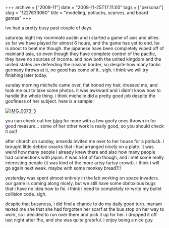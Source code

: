 +++
archive = ["2008-11"]
date = "2008-11-25T17:11:00"
tags = ["personal"]
slug = "1227633060"
title = "modeling, potlucks, scarves, and board games"
+++

ive had a pretty busy past couple of days.

saturday night my roommate austin and i started a game of axis and allies.
so far we have played for almost 6 hours, and the game has yet to end. he
is about to beat me though. the japanese have been completely wiped off of
mainland asia, so even though they have complete control of the pacific,
they have no sources of income. and now both the united kingdom and the
united states are defending the russian border, so despite how many tanks
germany throws at it, no good has come of it.. sigh. i think we will try
finishing later today.

sunday morning michelle came over, flat ironed my hair, dressed me, and
took me out to take some photos. it was awkward and i didn't know how to
handle the whole thing. i think michelle did a pretty good job despite the
goofiness of her subject. here is a sample:

[![IMG_0073-3][1]][2]

you can check out her [blog][3] for more with a few goofy ones thrown in
for good measure... some of her other work is really good, so you should
check it out!

after church on sunday, amanda invited me over to her house for a potluck.
i brought little debbie snacks that i had arranged nicely on a plate. it
was weird how many people i already knew there and also how many people
had connections with japan. it was a lot of fun though, and i met some
really interesting people (it was kind of the more artsy fartsy crowd).
i think i will go again next week. maybe with some monkey bread?!!

yesterday was spent almost entirely in the lab working on space invaders.
our game is coming along nicely, but we still have some obnoxious bugs
that i have no idea how to fix. i think i need to completely re-write my
bullet collision code. sigh.

despite that busyness, i did find a chance to do my daily good turn.
mariam texted me she that she had forgotten her scarf at the bus stop on
her way to work, so i decided to run over there and pick it up for her.
i dropped it off last night after fhe, and she was quite grateful. i enjoy
being a nice guy.

[1]: http://farm4.static.flickr.com/3248/3058093498_6fcf351955.jpg
[2]: http://www.flickr.com/photos/29712025@N05/3058093498/ (IMG_0073-3 by subwaydashboard, on Flickr)
[3]: http://thecuriousincidentofmichelle.blogspot.com/2008/11/ryan.html

